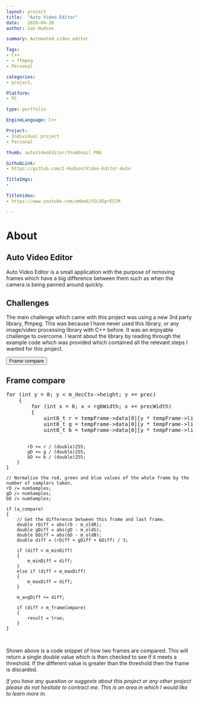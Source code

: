 ```yaml
---
layout: project
title:  "Auto Video Editor"
date:   2020-04-20 
author: Ian Hudson

summary: Automated video editor.

Tags:
- C++
- - ffmpeg
- Personal

categories:
- project,

Platform:
- PC

type: portfolio

EngineLanguage: C++

Project:
- Individual project
- Personal

thumb: autoVideoEditor/thumbnail.PNG

GithubLink:
- https://github.com/I-Hudson/Video-Editor-Auto

TitleImgs:
- 

TitleVideo:
- https://www.youtube.com/embed/5SL95prES7M

---
```


# About 


## Auto Video Editor
Auto Video Editor is a small application with the purpose of removing frames which have a big difference between them such as when the camera is being panned around quickly. 

## Challenges
The main challenge which came with this project was using a new 3rd party library, ffmpeg. This was because I have never used this library, or any image/video processing library with C++ before. It was an enjoyable challenge to overcome. I learnt about the library by reading through the example code which was provided which contained all the relevant steps I wanted for this project.

<button type="button" class="btn btn-info" data-toggle="collapse" data-target="#frameCompare">Frame compare</button>
<div id="frameCompare" class="collapse">
<h2>Frame compare</h2>
<p>
<pre class="brush: c++">
for (int y = 0; y < m_decCtx->height; y += prec)
	{
		for (int x = 0; x < rgbWidth; x += precWidth)
		{
			uint8_t r = tempFrame->data[0][y * tempFrame->linesize[0] + x];
			uint8_t g = tempFrame->data[0][y * tempFrame->linesize[0] + x + 1];
			uint8_t b = tempFrame->data[0][y * tempFrame->linesize[0] + x + 2];

			rD += r / (double)255;
			gD += g / (double)255;
			bD += b / (double)255;
		}
	}

    // Normalise the red, green and blue values of the whole frame by the number of samplers taken.
	rD /= numSamples;
	gD /= numSamples;
	bD /= numSamples;

	if (a_compare)
	{
        // Get the difference between this frame and last frame.
		double rDiff = abs(rD - m_oldR);
		double gDiff = abs(gD - m_oldG);
		double bDiff = abs(bD - m_oldB);
		double diff = (rDiff + gDiff + bDiff) / 3;

		if (diff < m_minDiff)
		{
			m_minDiff = diff;
		}
		else if (diff > m_maxDiff)
		{
			m_maxDiff = diff;
		}

		m_avgDiff += diff;

		if (diff > m_frameCompare)
		{
			result = true;
		}
	}
</pre>
Shown above is a code snippet of how two frames are compared. This will return a single double value which is then checked to see if it meets a threshold. If the different value is greater than the threshold then the frame is discarded. 

</p>
</div>

<!--
<button type="button" class="btn btn-info" data-toggle="collapse" data-target="#improvments">Future / Improvements</button>
<div id="improvments" class="collapse">
<h2>Future / Improvements</h2>
<p>
</p>
</div>
-->
<i>If you have any question or suggests about this project or any other project please do not hesitate to contract me. This is an area in which I would like to learn more in.<i/>

